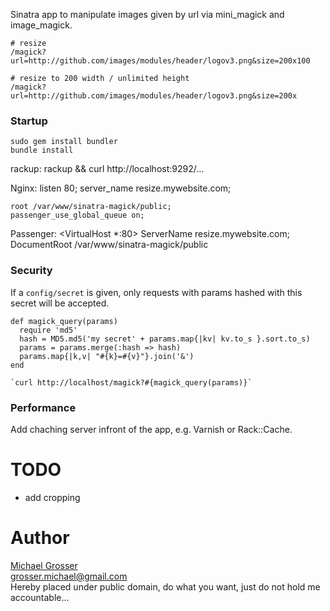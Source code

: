 Sinatra app to manipulate images given by url via mini_magick and image_magick.

    # resize
    /magick?url=http://github.com/images/modules/header/logov3.png&size=200x100

    # resize to 200 width / unlimited height
    /magick?url=http://github.com/images/modules/header/logov3.png&size=200x

### Startup
    sudo gem install bundler
    bundle install

rackup:
    rackup && curl http://localhost:9292/...
    
Nginx:
    listen 80;
    server_name resize.mywebsite.com;

    root /var/www/sinatra-magick/public;
    passenger_use_global_queue on;

Passenger:
    <VirtualHost *:80>
      ServerName resize.mywebsite.com;
      DocumentRoot /var/www/sinatra-magick/public
    </VirtualHost>

### Security
If a `config/secret` is given, only requests with params hashed with this secret will be accepted.

    def magick_query(params)
      require 'md5'
      hash = MD5.md5('my secret' + params.map{|kv| kv.to_s }.sort.to_s)
      params = params.merge(:hash => hash)
      params.map{|k,v| "#{k}=#{v}"}.join('&')
    end

    `curl http://localhost/magick?#{magick_query(params)}`

### Performance
Add chaching server infront of the app, e.g. Varnish or Rack::Cache.

TODO
=====
 - add cropping

Author
======
[Michael Grosser](http://pragmatig.wordpress.com)  
grosser.michael@gmail.com  
Hereby placed under public domain, do what you want, just do not hold me accountable...